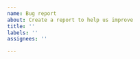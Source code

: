 ```yaml
---
name: Bug report
about: Create a report to help us improve
title: ''
labels: ''
assignees: ''

---
```


<!--
Please include the following when reporting a bug:
- The generated schema (it does NOT contain any info on your gateway/network)
- The output of `show version`
- The (redacted) part of your `config.gateway.json` or output of `mca-ctrl -t dump-cfg` causing trouble
-->
